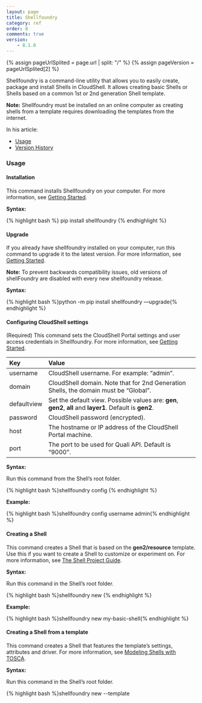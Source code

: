 ```yaml
---
layout: page
title: Shellfoundry
category: ref
order: 8
comments: true
version:
    - 8.1.0
---
```


{% assign pageUrlSplited = page.url | split: "/" %}
{% assign pageVersion = pageUrlSplited[2] %}


Shellfoundry is a command-line utility that allows you to easily create, package and install Shells in CloudShell.  It allows creating basic Shells or Shells based on a common 1st or 2nd generation Shell template. 

**Note:** Shellfoundry must be installed on an online computer as creating shells from a template requires downloading the templates from the internet.


In his article:

* [Usage](#usage)
* [Version History](#version-history)


### Usage<a name="usage"></a>


#### Installation
This command installs Shellfoundry on your computer. For more information, see [Getting Started]({{site.baseurl}}/shells/{{pageVersion}}/getting-started.html).

**Syntax:**

{% highlight bash %}
pip install shellfoundry
{% endhighlight %}


#### Upgrade

If you already have shellfoundry installed on your computer, run this command to upgrade it to the latest version. For more information, see [Getting Started]({{site.baseurl}}/shells/{{pageVersion}}/getting-started.html).

**Note:** To prevent backwards compatibility issues, old versions of shellFoundry are disabled with every new shellfoundry release.

**Syntax:**

{% highlight bash %}python -m pip install shellfoundry ––upgrade{% endhighlight %}


#### Configuring CloudShell settings

(Required) This command sets the CloudShell Portal settings and user access credentials in Shellfoundry. For more information, see [Getting Started]({{site.baseurl}}/shells/{{pageVersion}}/getting-started.html).

|  Key               |  Value 
|  :----------------   | :----------------------------------------------------------------- |            
|  username          |  CloudShell username. For example: “admin”.                        |
|  domain            |  CloudShell domain. Note that for 2nd Generation Shells, the domain must be “Global”.  |
|  defaultview       |  Set the default view. Possible values are: **gen**, **gen2**, **all** and **layer1**. Default is **gen2**.                           |
|  password          |  CloudShell password (encrypted).                                   |
|  host              |  The hostname or IP address of the CloudShell Portal machine.       |
|  port              |  The port to be used for Quali API. Default is “9000”.              |

**Syntax:**

Run this command from the Shell’s root folder.

{% highlight bash %}shellfoundry config <key name> <key value>{% endhighlight %}

**Example:**

{% highlight bash %}shellfoundry config username admin{% endhighlight %}


#### Creating a Shell

This command creates a Shell that is based on the **gen2/resource** template. Use this if you want to create a Shell to customize or experiment on. For more information, see [The Shell Project Guide]({{site.baseurl}}/shells/{{pageVersion}}/the-shell-project.html).

**Syntax:**

Run this command in the Shell’s root folder.

{% highlight bash %}shellfoundry new <Shell-name>{% endhighlight %}

**Example:**

{% highlight bash %}shellfoundry new my-basic-shell{% endhighlight %}


#### Creating a Shell from a template

This command creates a Shell that features the template’s settings, attributes and driver. For more information, see [Modeling Shells with TOSCA]({{site.baseurl}}/shells/{{pageVersion}}/modeling-the-shell.html). 

**Syntax:**

Run this command in the Shell’s root folder.

{% highlight bash %}shellfoundry new <Shell-name> --template <template>{% endhighlight %}

**Example:**

{% highlight bash %}shellfoundry new my-switch-g2 --template=gen2/networking/switch{% endhighlight %}

**Note:** This command creates a Shell that is based on the latest version of the specified template, which is supported by your CloudShell version. However, you can also create a Shell based on a different version of the template, by adding `--version <version_number>` to the command. 


#### Creating Shells in Offline Mode

This section explains how to create Shells with Shellfoundry on an offline computer. This also applies to scenarios where the Shell template isn’t online for some reason (for example, a Shell template you are currently developing). Note that in online mode, this is done automatically by Shellfoundry, which accesses the online repository containing the desired Shell and downloads the source code to your computer.

**To create a Shell in offline mode:**

1) Download the Shell template’s zip package from its GitHub repository.

&nbsp;&nbsp;&nbsp;&nbsp;&nbsp;![Downloading a Shell's ZIP]({{ site.baseurl}}/assets/download-shell-zip.png)

2) Extract the package to the computer that has Shellfoundry installed.

2) On that computer, open command-line and navigate to the directory that will contain the new Shell.

3) Run the following command:

{% highlight bash %}shellfoundry new <new-shell-name> --template local:<path-to-template’s-root-folder> {% endhighlight %}

&nbsp;&nbsp;&nbsp;&nbsp;&nbsp;For example:
{% highlight bash %}shellfoundry new my-service-ext --template local: C:\Temp\shell-pdu-standard-master {% endhighlight %}

&nbsp;&nbsp;&nbsp;&nbsp;&nbsp;The new shell is added to the path from which you ran the `shellfounfry new` command. 

4) Optionally customize the Shell, as explained in [Customizing a 2nd Gen Shell]({{site.baseurl}}/shells/{{pageVersion}}/customizing-shells.html).

5) Package the Shell.
{% highlight bash %}shellfoundry pack{% endhighlight %}
&nbsp;&nbsp;&nbsp;&nbsp;&nbsp;Alternatively, package and import the Shell into CloudShell:
{% highlight bash %}shellfoundry install{% endhighlight %}


#### Listing available Shell templates

This command lists the 1st and 2nd generation Shell templates you can use for your new Shell. For more information, see [Modeling Shells with TOSCA]({{site.baseurl}}/shells/{{pageVersion}}/modeling-the-shell.html).

**Syntax:**

{% highlight bash %}shellfoundry list{% endhighlight %}

To view templates of a specific type, add the appropriate flag to the command: `--gen1`, `--gen2`, `--layer1`, `--all` (lists all available templates).


#### Listing versions of a Shell template

To display a list of the versions for a given template, run the following in command-line:

{% highlight bash %}shellfoundry show <template_name>{% endhighlight %}

The versions are displayed in descending order from latest to earliest.


#### Packaging a Shell

This command packs the shell's source code, data model and configuration into a ZIP package, which can be uploaded into CloudShell. For additional information, see [Deploying to Production]({{site.baseurl}}/shells/{{pageVersion}}/deploying-to-production.html).

**Syntax:**

Run this command from the Shell’s root folder.

{% highlight bash %}shellfoundry pack{% endhighlight %}

A ZIP package is created in the Shell’s *dist* directory with the name "nutshell.zip".

**Note:** The `pack` command requires the presence of a *shell.yml* file, which is created by default in Shells created using Shellfoundry. However, if your shell was created elsewhere, make sure to add a *shell.yml* file with the following structure:

 {% highlight bash %}
 ###shell.yml

 shell:

     name: nutshell
{% endhighlight %}


#### Packaging and importing a Shell into CloudShell

This command creates a distributable zip file for the Shell and imports it into CloudShell using the CloudShell Portal and user defined by the `shellfoundry configure` command. For more information, see [Getting Started]({{site.baseurl}}/shells/{{pageVersion}}/getting-started.html).

**Syntax:**

Run this command from the Shell’s root folder.

{% highlight bash %}shellfoundry install{% endhighlight %}


#### Creating the Shell’s data model file

The shell’s data model (*data_model.py* file) consists of the standard specifications and the extended data model, which is defined in the *shell-definition.yaml* file. When creating a new Shell, you will also need to import its data model. For additional information, see [Managing the Shell’s Data Model]({{site.baseurl}}/shells/{{pageVersion}}/generating-shell-data-model.html).

**Syntax:**

Run this command from the Shell’s root folder.

{% highlight bash %} shellfoundry generate {% endhighlight %}


#### Customizing a 2nd Gen Shell

This command downloads the source code of the Shell you wish to customize to your local machine and updates the Shell’s Author with the author specified in Shellfoundry. Note that extending official Shells (Shells that were released by Quali) will remove their official tag. For more information, see [Customizing a 2nd Gen Shell]({{site.baseurl}}/shells/{{pageVersion}}/customizing-shells.html).

**Syntax:**

Run this comamand:

{% highlight bash %}
shellfoundy extend <URL/path-to-Shell-template>
{% endhighlight %}

&nbsp;&nbsp;&nbsp;&nbsp;&nbsp;The Shell's path can be a URL to the Shell template's zip file on GitHub or the filesystem path (prefixed by `local:./`) to the root folder of the Shell.

**Examples:**

&nbsp;&nbsp;&nbsp;&nbsp;&nbsp;Extending a Shell template residing on GitHub:
&nbsp;&nbsp;&nbsp;&nbsp;&nbsp;{% highlight bash %}
shellfoundry extend https://github.com/QualiSystems/Juniper-JunOS-Router-Shell-2G/archive/1.0.0.zip
{% endhighlight %}

&nbsp;&nbsp;&nbsp;&nbsp;&nbsp;Extending a local Shell template:
&nbsp;&nbsp;&nbsp;&nbsp;&nbsp;{% highlight bash %}
shellfoundry extend local:./my-shells/JuniperJunOSRouterShell2G
{% endhighlight %}

&nbsp;&nbsp;&nbsp;&nbsp;&nbsp;Before extending a local Shell template, make sure the Shell's destination folder is different from the original Shell template's root folder.

### Version History<a name="version-history"></a>
**1.0.4 (2017-08-28)**
* Fixed some inconsistencies relating to the `extend` and `new` commands, specifically around the shell name

**1.0.3 (2017-06-28)**
* `list` command aborts if there is a new major version on pypi
* Old Shellfoundry versions are NOT supported anymore. Therefore, in order to upgrade to the newest version, please run this command:
{% highlight bash %} pip install shellfoundry -U  {% endhighlight %}

**1.0.2 (2017-06-27)**
* `new` command aborts if there is a new major version on pypi

**1.0.1 (2017-06-26)**
* `new` command now conforms to CloudShell naming rules

**1.0.0 (2017-06-19)**
* `list` command now shows templates that are installable on your cloudshell
* `new` command now creates the latest version of the template that matches the standards installed on your cloudshell
* When running `new` or `list` commands, a notification is displayed if a new Shellfoundry version is available

**0.2.7 (2017-05-16)**
* Shellfoundry now packs *categories.xml*, if it exists

**0.2.6 (2017-03-14)**
* Minor bug fixes

**0.2.2 (2017-01-22)**
* **gen2/resource** is the now the default template for the `new` command instead of **gen1/resource**

**0.2.0 (2017-01-17)**
* `list` command filtering parameters have changed (legacy => **gen1**, TOSCA => **gen2**)
* Added another filtering parameter: **--layer1**
* Minimum CloudShell version column appears in the `list` command's output table
* **gen2** is now the default view for list command

**0.1.3 (2016-12-27)**
* `config` now echoes all default configurations if they have not been overridden by the user

**0.1.2 (2016-12-26)**
* `config` command now encrypts the password

**0.1.0 (2016-12-14)**
* `show` command was added to display all available versions of a template
* A new option was added to the `new` command called **--version**. It enables template versioning on Shellfoundry.

**0.0.44 (2016-12-12)**
* Fixed a bug with the `config` command, which caused Shellfoundry to crash if a config file was missing

**0.0.43 (2016-12-11)**
* `list` command is now able to filter results based on shell type (**--tosca**, **--legacy**, **--all**)

**0.0.41 (2016-12-08)**
* `config` command was added to allow setting configuration globally for all Shells in addition to local configuration

**0.0.39 (2016-10-09)**
* Pack Shell icon if specified in the *shell-definition.yml* file under `metadatatemplate_icon` for TOSCA based shells

**0.0.38 (2016-09-28)**
* Update reference to *cloudshell-rest-api 7.2.0.7* to use PUT method in update shell

**0.0.35 (2016-09-15)**
* TOSCA support was added to the `pack` and `install` commands
* `generate` command was added to generate the Shell driver's data model in Python

**0.0.32 (2016-08-10)**
* `pack` command downloads dependencies into *dist* directory
* Dependency for git was removed
* Local Shell templates are supported
* Proxy support was added for access to github

**0.0.31 (2016-08-04)**
* git prerequisite were removed. Shellfoundry now works even if git is not preinstalled

**0.0.28 (2016-07-07)**
* Bug pertaining to the installation of packages in CloudShell was fixed

**0.0.26 (2016-06-23)**
* Images copied to the *DataModel* folder (Issue #21)

**0.0.17 (2016-05-25)**
* Fixed anj error message that is displayed when `install` command fails in logging in into CloudShell

**0.0.1 (2016-05-02)**
* First release on PyPI

